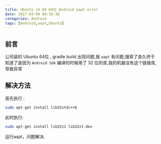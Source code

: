 ```yaml
---
title: Ubuntu 14.04 64位 Android aapt error
date: 2017-03-09 00:10:38
categories: Android
tags: [Android,aapt,Ubuntu]
---
```


## 前言
公司装的 Ubuntu 64位 , gradle build 出现问题,报 `aapt` 有问题,搜索了良久终于知道了是因为 `Android Sdk` 编译的时候用了 32 位的库,我的机器没有这个链接库,导致异常 
## 解决方法
首先执行 :
```bash
sudo apt-get install lib32stdc++6
```
此时执行: 
```bash
sudo apt-get install lib32z1 lib32z1-dev
```
运行aapt，问题解决．